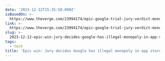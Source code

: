```yaml
---
date: '2023-12-12T15:35:50.000Z'
isBasedOn: >-
  https://www.theverge.com/23994174/epic-google-trial-jury-verdict-monopoly-google-play
link: >-
  https://www.theverge.com/23994174/epic-google-trial-jury-verdict-monopoly-google-play
slug: >-
  2023-12-12-epic-win-jury-decides-google-has-illegal-monopoly-in-app-store-fight-the
tags:
  - tech
title: 'Epic win: Jury decides Google has illegal monopoly in app store fight - The'
---
```


